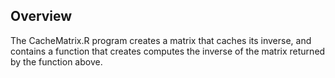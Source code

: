 ## Overview

The CacheMatrix.R program creates a matrix that caches its inverse, and contains a function that creates computes the inverse of the matrix returned by the function above.
